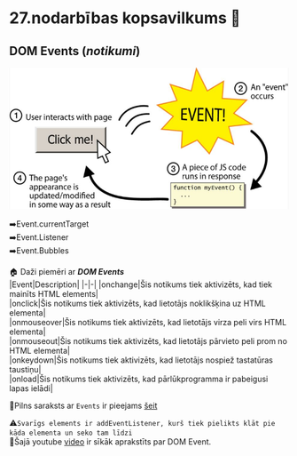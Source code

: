 # 27.nodarbības kopsavilkums :pushpin:

## DOM Events (***notikumi***)    

![event](https://github.com/zazturbo/Mans_JS/blob/dd01cf9065b74c8c66dca4c02acf988bbd6a35b3/images/Event.png)  

➡️Event.currentTarget  
➡️Event.Listener  
➡️Event.Bubbles  

🏠 Daži piemēri ar ***DOM Events***   
|Event|Description|
|-|-|
|onchange|Šis notikums tiek aktivizēts, kad tiek mainīts HTML elements|  
|onclick|Šis notikums tiek aktivizēts, kad lietotājs noklikšķina uz HTML elementa|  
|onmouseover|Šis notikums tiek aktivizēts, kad lietotājs virza peli virs HTML elementa|  
|onmouseout|Šis notikums tiek aktivizēts, kad lietotājs pārvieto peli prom no HTML elementa|  
|onkeydown|Šis notikums tiek aktivizēts, kad lietotājs nospiež tastatūras taustiņu|  
|onload|Šis notikums tiek aktivizēts, kad pārlūkprogramma ir pabeigusi lapas ielādi|  

🔗Pilns saraksts ar `Events` ir pieejams [šeit](https://www.w3schools.com/jsref/dom_obj_event.asp)  

⚠️```Svarīgs elements ir addEventListener, kurš tiek pielikts klāt pie kāda elementa un seko tam līdzi```  
🔗Šajā youtube [video](https://www.youtube.com/watch?v=DuWyc76lYC4) ir sīkāk aprakstīts par DOM Event.  
